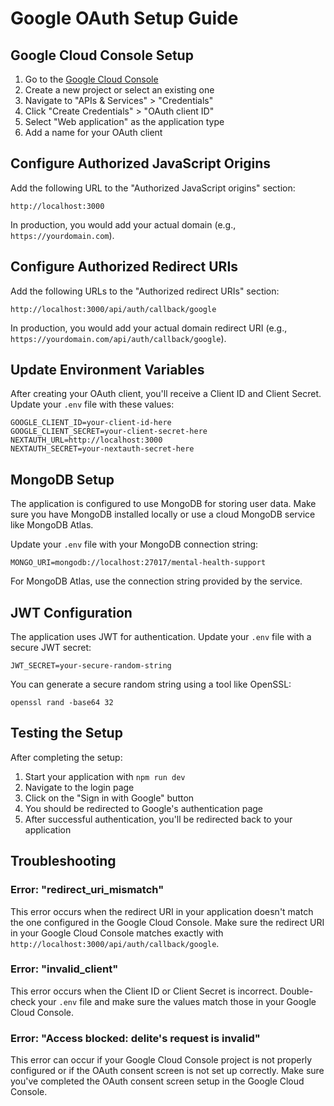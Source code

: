 # Google OAuth Setup Guide

## Google Cloud Console Setup

1. Go to the [Google Cloud Console](https://console.cloud.google.com/)
2. Create a new project or select an existing one
3. Navigate to "APIs & Services" > "Credentials"
4. Click "Create Credentials" > "OAuth client ID"
5. Select "Web application" as the application type
6. Add a name for your OAuth client

## Configure Authorized JavaScript Origins

Add the following URL to the "Authorized JavaScript origins" section:
```
http://localhost:3000
```

In production, you would add your actual domain (e.g., `https://yourdomain.com`).

## Configure Authorized Redirect URIs

Add the following URLs to the "Authorized redirect URIs" section:
```
http://localhost:3000/api/auth/callback/google
```

In production, you would add your actual domain redirect URI (e.g., `https://yourdomain.com/api/auth/callback/google`).

## Update Environment Variables

After creating your OAuth client, you'll receive a Client ID and Client Secret. Update your `.env` file with these values:

```
GOOGLE_CLIENT_ID=your-client-id-here
GOOGLE_CLIENT_SECRET=your-client-secret-here
NEXTAUTH_URL=http://localhost:3000
NEXTAUTH_SECRET=your-nextauth-secret-here
```

## MongoDB Setup

The application is configured to use MongoDB for storing user data. Make sure you have MongoDB installed locally or use a cloud MongoDB service like MongoDB Atlas.

Update your `.env` file with your MongoDB connection string:

```
MONGO_URI=mongodb://localhost:27017/mental-health-support
```

For MongoDB Atlas, use the connection string provided by the service.

## JWT Configuration

The application uses JWT for authentication. Update your `.env` file with a secure JWT secret:

```
JWT_SECRET=your-secure-random-string
```

You can generate a secure random string using a tool like OpenSSL:

```
openssl rand -base64 32
```

## Testing the Setup

After completing the setup:

1. Start your application with `npm run dev`
2. Navigate to the login page
3. Click on the "Sign in with Google" button
4. You should be redirected to Google's authentication page
5. After successful authentication, you'll be redirected back to your application

## Troubleshooting

### Error: "redirect_uri_mismatch"

This error occurs when the redirect URI in your application doesn't match the one configured in the Google Cloud Console. Make sure the redirect URI in your Google Cloud Console matches exactly with `http://localhost:3000/api/auth/callback/google`.

### Error: "invalid_client"

This error occurs when the Client ID or Client Secret is incorrect. Double-check your `.env` file and make sure the values match those in your Google Cloud Console.

### Error: "Access blocked: delite's request is invalid"

This error can occur if your Google Cloud Console project is not properly configured or if the OAuth consent screen is not set up correctly. Make sure you've completed the OAuth consent screen setup in the Google Cloud Console.